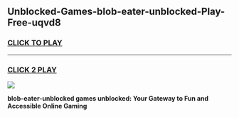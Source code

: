 
## Unblocked-Games-blob-eater-unblocked-Play-Free-uqvd8
<h3>
<a href="https://premium76.site?title=blob-eater-unblocked&ref=23A">CLICK TO PLAY</a></h3>
<hr>

<h3>
<a href="https://premium76.site?title=blob-eater-unblocked&ref=23A">CLICK 2 PLAY</a>
  
</h3>

<a href="https://premium76.site?title=blob-eater-unblocked&ref=23A"><img src="https://clearcache.store/games.png"></a>


**blob-eater-unblocked games unblocked: Your Gateway to Fun and Accessible Online Gaming**
